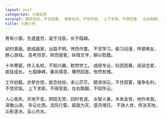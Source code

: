 ```yaml
---
layout: post
categories: 小狼反思
excerpt: 臆求闲云，不甘寂寞， 强争名利，不觉欢愉。 上下求索，不得究竟， 左右踟蹰，不知所云。
title: 小狼小传
---
```


男有小狼，生逢盛世，诞于戊辰，长于瓯越。

幼时善画，欲成画家，出路不明，悻而作罢。
不甘学习，偷习动漫，呼朋唤友，醉心游戏。
高考将至，转而提笔，纵情文字，聊以慰籍。

十年寒窗，终入名校，不知兴趣，默然学工。
成绩专业，社团竞赛，阅读恋爱，疯狂成长。
七载峥嵘，春风得意，蓦然回首，怅然有憾。

工作初载，亦梦亦惊，欲念纷纷，本心茫茫。
臆求闲云，不甘寂寞，强争名利，不觉欢愉。
上下求索，不得究竟，左右踟蹰，不知所云。

人心易失，天地不变，阴阳无常，四时有道。
水智火勇，木发金敛，地作本我，泽敬山进。
孕云化雨，流风行雷，超我为天，感月理日。
不效人世，师法天地，沁影逐冰，亘心共水。